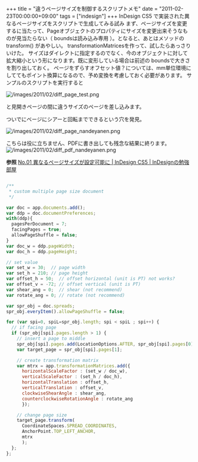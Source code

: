 +++
title = "違うページサイズを制御するスクリプトメモ"
date = "2011-02-23T00:00:00+09:00"
tags = ["indesign"]
+++
InDesign CS5 で実装された異なるページサイズをスクリプトで生成してみる試み
まず、ページサイズを変更するに当たって、Pageオブジェクトのプロパティにサイズを変更出来そうなものが見当たらない（ boundsは読み込み専用 ）。となると、あとはメソッドの transform() があやしい。
transformationMatricesを作って、試したらあっさりいけた。
サイズはダイレクトに指定するのでなく、今のオブジェクトに対して拡大縮小という形になります。既に変形している場合は前述の boundsで大きさを割り出しておく。
ページをずらすオフセット値？については、mm単位環境にしててもポイント換算になるので、予め変換を考慮しておく必要があります。
サンプルのスクリプトを実行すると

![/images/2011/02/diff_page_test.png](/images/2011/02/diff_page_test.png)

と見開きページの間に違うサイズのページを差し込みます。

ついでにベージにシアーと回転までできるという穴を発見。

![/images/2011/02/diff_page_nandeyanen.png](/images/2011/02/diff_page_nandeyanen.png)

こちらは役に立ちません、PDFに書き出しても残念な結果に終ります。
![/images/2011/02/diff_pdf_nandeyanen.png](/images/2011/02/diff_pdf_nandeyanen.png)

**参照**
 [No.01 異なるページサイズが設定可能に | InDesign CS5 | InDesignの勉強部屋](http://study-room.info/id/studyroom/cs5/study01.html)  

```js

/**
 * custom multiple page size document 
 */

var doc = app.documents.add();
var ddp = doc.documentPreferences;
with(ddp){
  pagesPerDocument = 7;
  facingPages = true;
  allowPageShuffle = false;
}
var doc_w = ddp.pageWidth;
var doc_h = ddp.pageHeight;

// set value
var set_w = 30;  // page width
var set_h = 210; // page height
var offset_h = 50;  // offset horizontal (unit is PT) not works?
var offset_v = -72; // offset vertical (unit is PT)
var shear_ang = 0;  // shear (not recommend)
var rotate_ang = 0; // rotate (not recommend)

var spr_obj = doc.spreads;
spr_obj.everyItem().allowPageShuffle = false;

for (var spi=0, spiL=spr_obj.length; spi < spiL ; spi++) {
  // if facing page
  if (spr_obj[spi].pages.length > 1) {
    // insert a page to middle
    spr_obj[spi].pages.add(LocationOptions.AFTER, spr_obj[spi].pages[0]);
    var target_page = spr_obj[spi].pages[1];

    // create transformation matrix
    var mtrx = app.transformationMatrices.add({
      horizontalScaleFactor : (set_w / doc_w),
      verticalScaleFactor : (set_h / doc_h),
      horizontalTranslation : offset_h,
      verticalTranslation : offset_v,
      clockwiseShearAngle : shear_ang,
      counterclockwiseRotationAngle : rotate_ang
      });

    // change page size 
    target_page.transform(
      CoordinateSpaces.SPREAD_COORDINATES,
      AnchorPoint.TOP_LEFT_ANCHOR,
      mtrx
      );
  };
};
```